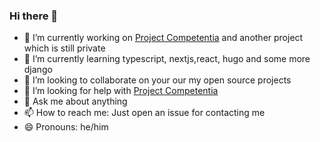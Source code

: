 ### Hi there 👋

- 🔭 I’m currently working on [Project Competentia](https://github.com/jak2k/project-competentia) and another project which is still private
- 🌱 I’m currently learning typescript, nextjs,react, hugo and some more django
- 👯 I’m looking to collaborate on your our my open source projects
- 🤔 I’m looking for help with [Project Competentia](https://github.com/jak2k/project-competentia)
- 💬 Ask me about anything
- 📫 How to reach me: Just open an issue for contacting me
- 😄 Pronouns: he/him
